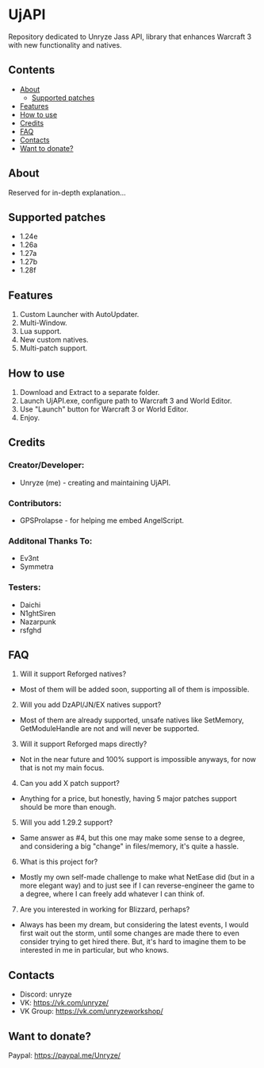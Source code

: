 # UjAPI
Repository dedicated to Unryze Jass API, library that enhances Warcraft 3 with new functionality and natives.

## Contents
- [About](#about)
  - [Supported patches](#supported-patches)
- [Features](#features)
- [How to use](#how-to-use)
- [Credits](#credits)
- [FAQ](#faq)
- [Contacts](#contacts)
- [Want to donate?](#want-to-donate-?)

## About

Reserved for in-depth explanation...

## Supported patches

* 1.24e
* 1.26a
* 1.27a
* 1.27b
* 1.28f

## Features

1. Custom Launcher with AutoUpdater.
2. Multi-Window.
3. Lua support.
4. New custom natives.
5. Multi-patch support.

## How to use

1. Download and Extract to a separate folder.
2. Launch UjAPI.exe, configure path to Warcraft 3 and World Editor.
3. Use "Launch" button for Warcraft 3 or World Editor.
4. Enjoy.

## Credits

### Creator/Developer:
* Unryze (me) - creating and maintaining UjAPI.

### Contributors:
* GPSProlapse - for helping me embed AngelScript.

### Additonal Thanks To:
* Ev3nt
* Symmetra

### Testers:
* Daichi
* N1ghtSiren
* Nazarpunk
* rsfghd

## FAQ

1. Will it support Reforged natives?
  - Most of them will be added soon, supporting all of them is impossible.
2. Will you add DzAPI/JN/EX natives support?
  - Most of them are already supported, unsafe natives like SetMemory, GetModuleHandle are not and will never be supported.
3. Will it support Reforged maps directly?
  - Not in the near future and 100% support is impossible anyways, for now that is not my main focus.
4. Can you add X patch support?
  - Anything for a price, but honestly, having 5 major patches support should be more than enough.
5. Will you add 1.29.2 support?
  - Same answer as #4, but this one may make some sense to a degree, and considering a big "change" in files/memory, it's quite a hassle.
6. What is this project for?
  - Mostly my own self-made challenge to make what NetEase did (but in a more elegant way) and to just see if I can reverse-engineer the game to a degree, where I can freely add whatever I can think of.
7. Are you interested in working for Blizzard, perhaps?
  - Always has been my dream, but considering the latest events, I would first wait out the storm, until some changes are made there to even consider trying to get hired there. But, it's hard to imagine them to be interested in me in particular, but who knows.

## Contacts

- Discord: unryze
- VK: https://vk.com/unryze/
- VK Group: https://vk.com/unryzeworkshop/

## Want to donate?

Paypal: https://paypal.me/Unryze/

